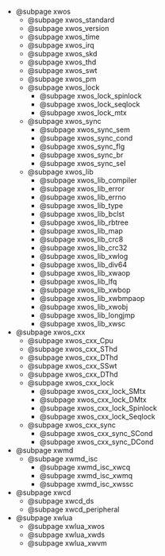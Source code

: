 + @subpage xwos
  + @subpage xwos_standard
  + @subpage xwos_version
  + @subpage xwos_time
  + @subpage xwos_irq
  + @subpage xwos_skd
  + @subpage xwos_thd
  + @subpage xwos_swt
  + @subpage xwos_pm
  + @subpage xwos_lock
    + @subpage xwos_lock_spinlock
    + @subpage xwos_lock_seqlock
    + @subpage xwos_lock_mtx
  + @subpage xwos_sync
    + @subpage xwos_sync_sem
    + @subpage xwos_sync_cond
    + @subpage xwos_sync_flg
    + @subpage xwos_sync_br
    + @subpage xwos_sync_sel
  + @subpage xwos_lib
    + @subpage xwos_lib_compiler
    + @subpage xwos_lib_error
    + @subpage xwos_lib_errno
    + @subpage xwos_lib_type
    + @subpage xwos_lib_bclst
    + @subpage xwos_lib_rbtree
    + @subpage xwos_lib_map
    + @subpage xwos_lib_crc8
    + @subpage xwos_lib_crc32
    + @subpage xwos_lib_xwlog
    + @subpage xwos_lib_div64
    + @subpage xwos_lib_xwaop
    + @subpage xwos_lib_lfq
    + @subpage xwos_lib_xwbop
    + @subpage xwos_lib_xwbmpaop
    + @subpage xwos_lib_xwobj
    + @subpage xwos_lib_longjmp
    + @subpage xwos_lib_xwsc
+ @subpage xwos_cxx
  + @subpage xwos_cxx_Cpu
  + @subpage xwos_cxx_SThd
  + @subpage xwos_cxx_DThd
  + @subpage xwos_cxx_SSwt
  + @subpage xwos_cxx_DThd
  + @subpage xwos_cxx_lock
    + @subpage xwos_cxx_lock_SMtx
    + @subpage xwos_cxx_lock_DMtx
    + @subpage xwos_cxx_lock_Spinlock
    + @subpage xwos_cxx_lock_Seqlock
  + @subpage xwos_cxx_sync
    + @subpage xwos_cxx_sync_SCond
    + @subpage xwos_cxx_sync_DCond
+ @subpage xwmd
  + @subpage xwmd_isc
    + @subpage xwmd_isc_xwcq
    + @subpage xwmd_isc_xwmq
    + @subpage xwmd_isc_xwssc
+ @subpage xwcd
  + @subpage xwcd_ds
  + @subpage xwcd_peripheral
+ @subpage xwlua
  + @subpage xwlua_xwos
  + @subpage xwlua_xwds
  + @subpage xwlua_xwvm

